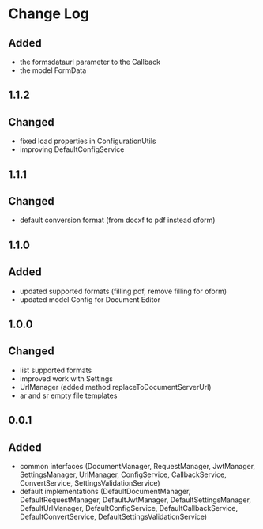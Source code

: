# Change Log

##
## Added
- the formsdataurl parameter to the Callback
- the model FormData

## 1.1.2
## Changed
- fixed load properties in ConfigurationUtils
- improving DefaultConfigService

## 1.1.1
## Changed
- default conversion format (from docxf to pdf instead oform)

## 1.1.0
## Added
- updated supported formats (filling pdf, remove filling for oform)
- updated model Config for Document Editor

## 1.0.0
## Changed
- list supported formats
- improved work with Settings
- UrlManager (added method replaceToDocumentServerUrl)
- ar and sr empty file templates

## 0.0.1
## Added
- common interfaces (DocumentManager, RequestManager, JwtManager, SettingsManager, UrlManager, ConfigService,
CallbackService, ConvertService, SettingsValidationService)
- default implementations (DefaultDocumentManager, DefaultRequestManager, DefaultJwtManager, DefaultSettingsManager,
DefaultUrlManager, DefaultConfigService, DefaultCallbackService, DefaultConvertService,
DefaultSettingsValidationService)
